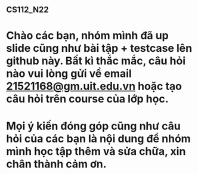 ## CS112_N22
# Chào các bạn, nhóm mình đã up slide cũng như bài tập + testcase lên github này. Bất kì thắc mắc, câu hỏi nào vui lòng gửi về email 21521168@gm.uit.edu.vn hoặc tạo câu hỏi trên course của lớp học.
# Mọi ý kiến đóng góp cũng như câu hỏi của các bạn là nội dung để nhóm mình học tập thêm và sửa chữa, xin chân thành cảm ơn.
